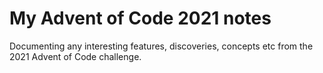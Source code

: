 # My Advent of Code 2021 notes

Documenting any interesting features, discoveries, concepts etc from the 2021 Advent of Code challenge.